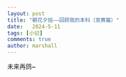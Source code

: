 ```yaml
---
layout: post
title: "朝花夕拾——回顾我的本科（竞赛篇）"
date:   2024-5-11
tags: [小记]
comments: true
author: marshall
---
```


未来再鸽~